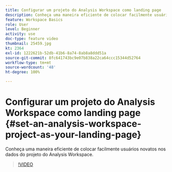 ```yaml
---
title: Configurar um projeto do Analysis Workspace como landing page
description: Conheça uma maneira eficiente de colocar facilmente usuários novatos nos dados do projeto do Analysis Workspace
feature: Workspace Basics
role: User
level: Beginner
activity: use
doc-type: feature video
thumbnail: 25459.jpg
kt: 2364
exl-id: 1222621b-52db-41b6-8a74-8ab8a8ddd51a
source-git-commit: 8fc641743bc9e07b838a22ca64ccc15344d52764
workflow-type: tm+mt
source-wordcount: '48'
ht-degree: 100%

---
```


# Configurar um projeto do Analysis Workspace como landing page {#set-an-analysis-workspace-project-as-your-landing-page}

Conheça uma maneira eficiente de colocar facilmente usuários novatos nos dados do projeto do Analysis Workspace.

>[!VIDEO](https://video.tv.adobe.com/v/41100/?quality=12&learn=on&captions=por_br)
